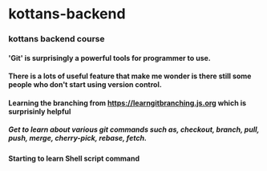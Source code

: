 # kottans-backend
### kottans backend course
#### 'Git' is surprisingly a powerful tools for programmer to use.
#### There is a lots of useful feature that make me wonder is there still some people who don't start using version control.
#### Learning the branching from https://learngitbranching.js.org which is surprisinly helpful
##### Get to learn about various git commands such as, checkout, branch, pull, push, merge, cherry-pick, rebase, fetch.

#### Starting to learn Shell script command
